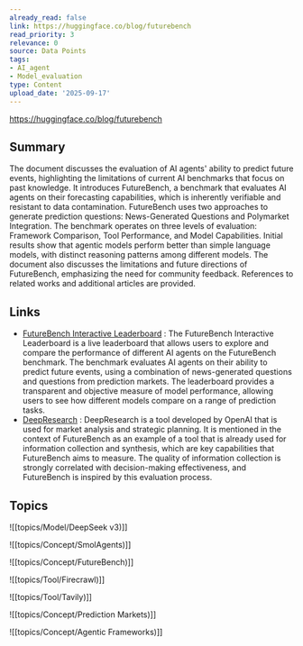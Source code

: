 ```yaml
---
already_read: false
link: https://huggingface.co/blog/futurebench
read_priority: 3
relevance: 0
source: Data Points
tags:
- AI_agent
- Model_evaluation
type: Content
upload_date: '2025-09-17'
---
```


https://huggingface.co/blog/futurebench
## Summary

The document discusses the evaluation of AI agents' ability to predict future events, highlighting the limitations of current AI benchmarks that focus on past knowledge. It introduces FutureBench, a benchmark that evaluates AI agents on their forecasting capabilities, which is inherently verifiable and resistant to data contamination. FutureBench uses two approaches to generate prediction questions: News-Generated Questions and Polymarket Integration. The benchmark operates on three levels of evaluation: Framework Comparison, Tool Performance, and Model Capabilities. Initial results show that agentic models perform better than simple language models, with distinct reasoning patterns among different models. The document also discusses the limitations and future directions of FutureBench, emphasizing the need for community feedback. References to related works and additional articles are provided.
## Links

- [FutureBench Interactive Leaderboard](https://huggingface.co/spaces/futurebench/FutureBench/) : The FutureBench Interactive Leaderboard is a live leaderboard that allows users to explore and compare the performance of different AI agents on the FutureBench benchmark. The benchmark evaluates AI agents on their ability to predict future events, using a combination of news-generated questions and questions from prediction markets. The leaderboard provides a transparent and objective measure of model performance, allowing users to see how different models compare on a range of prediction tasks.
- [DeepResearch](https://openai.com/index/introducing-deep-research/) : DeepResearch is a tool developed by OpenAI that is used for market analysis and strategic planning. It is mentioned in the context of FutureBench as an example of a tool that is already used for information collection and synthesis, which are key capabilities that FutureBench aims to measure. The quality of information collection is strongly correlated with decision-making effectiveness, and FutureBench is inspired by this evaluation process.

## Topics

![[topics/Model/DeepSeek v3)]]

![[topics/Concept/SmolAgents)]]

![[topics/Concept/FutureBench)]]

![[topics/Tool/Firecrawl)]]

![[topics/Tool/Tavily)]]

![[topics/Concept/Prediction Markets)]]

![[topics/Concept/Agentic Frameworks)]]